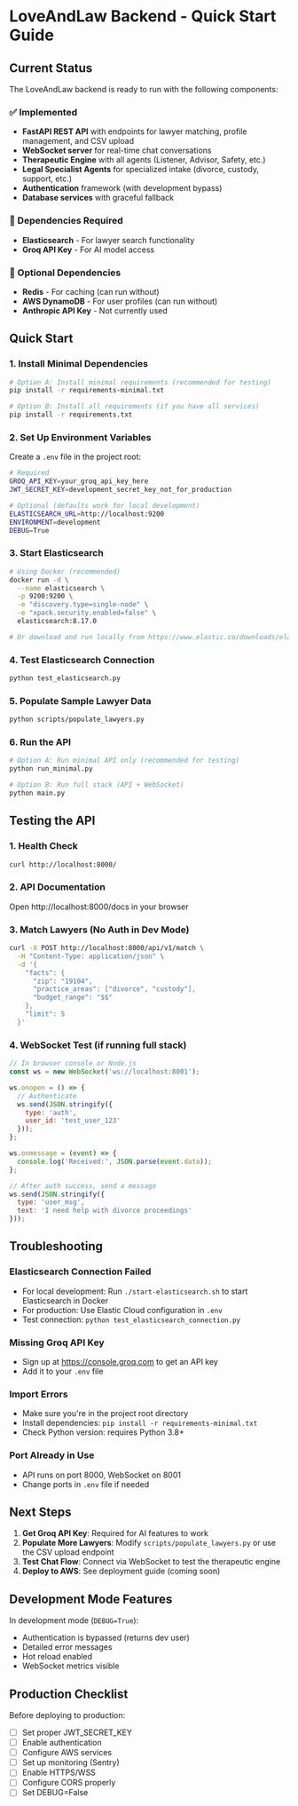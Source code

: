 # LoveAndLaw Backend - Quick Start Guide

## Current Status

The LoveAndLaw backend is ready to run with the following components:

### ✅ Implemented
- **FastAPI REST API** with endpoints for lawyer matching, profile management, and CSV upload
- **WebSocket server** for real-time chat conversations
- **Therapeutic Engine** with all agents (Listener, Advisor, Safety, etc.)
- **Legal Specialist Agents** for specialized intake (divorce, custody, support, etc.)
- **Authentication** framework (with development bypass)
- **Database services** with graceful fallback

### 🚧 Dependencies Required
- **Elasticsearch** - For lawyer search functionality
- **Groq API Key** - For AI model access

### 📝 Optional Dependencies
- **Redis** - For caching (can run without)
- **AWS DynamoDB** - For user profiles (can run without)
- **Anthropic API Key** - Not currently used

## Quick Start

### 1. Install Minimal Dependencies

```bash
# Option A: Install minimal requirements (recommended for testing)
pip install -r requirements-minimal.txt

# Option B: Install all requirements (if you have all services)
pip install -r requirements.txt
```

### 2. Set Up Environment Variables

Create a `.env` file in the project root:

```bash
# Required
GROQ_API_KEY=your_groq_api_key_here
JWT_SECRET_KEY=development_secret_key_not_for_production

# Optional (defaults work for local development)
ELASTICSEARCH_URL=http://localhost:9200
ENVIRONMENT=development
DEBUG=True
```

### 3. Start Elasticsearch

```bash
# Using Docker (recommended)
docker run -d \
  --name elasticsearch \
  -p 9200:9200 \
  -e "discovery.type=single-node" \
  -e "xpack.security.enabled=false" \
  elasticsearch:8.17.0

# Or download and run locally from https://www.elastic.co/downloads/elasticsearch
```

### 4. Test Elasticsearch Connection

```bash
python test_elasticsearch.py
```

### 5. Populate Sample Lawyer Data

```bash
python scripts/populate_lawyers.py
```

### 6. Run the API

```bash
# Option A: Run minimal API only (recommended for testing)
python run_minimal.py

# Option B: Run full stack (API + WebSocket)
python main.py
```

## Testing the API

### 1. Health Check
```bash
curl http://localhost:8000/
```

### 2. API Documentation
Open http://localhost:8000/docs in your browser

### 3. Match Lawyers (No Auth in Dev Mode)
```bash
curl -X POST http://localhost:8000/api/v1/match \
  -H "Content-Type: application/json" \
  -d '{
    "facts": {
      "zip": "19104",
      "practice_areas": ["divorce", "custody"],
      "budget_range": "$$"
    },
    "limit": 5
  }'
```

### 4. WebSocket Test (if running full stack)
```javascript
// In browser console or Node.js
const ws = new WebSocket('ws://localhost:8001');

ws.onopen = () => {
  // Authenticate
  ws.send(JSON.stringify({
    type: 'auth',
    user_id: 'test_user_123'
  }));
};

ws.onmessage = (event) => {
  console.log('Received:', JSON.parse(event.data));
};

// After auth success, send a message
ws.send(JSON.stringify({
  type: 'user_msg',
  text: 'I need help with divorce proceedings'
}));
```

## Troubleshooting

### Elasticsearch Connection Failed
- For local development: Run `./start-elasticsearch.sh` to start Elasticsearch in Docker
- For production: Use Elastic Cloud configuration in `.env`
- Test connection: `python test_elasticsearch_connection.py`

### Missing Groq API Key
- Sign up at https://console.groq.com to get an API key
- Add it to your `.env` file

### Import Errors
- Make sure you're in the project root directory
- Install dependencies: `pip install -r requirements-minimal.txt`
- Check Python version: requires Python 3.8+

### Port Already in Use
- API runs on port 8000, WebSocket on 8001
- Change ports in `.env` file if needed

## Next Steps

1. **Get Groq API Key**: Required for AI features to work
2. **Populate More Lawyers**: Modify `scripts/populate_lawyers.py` or use the CSV upload endpoint
3. **Test Chat Flow**: Connect via WebSocket to test the therapeutic engine
4. **Deploy to AWS**: See deployment guide (coming soon)

## Development Mode Features

In development mode (`DEBUG=True`):
- Authentication is bypassed (returns dev user)
- Detailed error messages
- Hot reload enabled
- WebSocket metrics visible

## Production Checklist

Before deploying to production:
- [ ] Set proper JWT_SECRET_KEY
- [ ] Enable authentication
- [ ] Configure AWS services
- [ ] Set up monitoring (Sentry)
- [ ] Enable HTTPS/WSS
- [ ] Configure CORS properly
- [ ] Set DEBUG=False